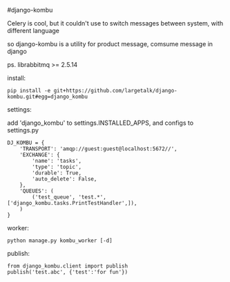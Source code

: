 #django-kombu  

Celery is cool, but it couldn't use to switch messages between system, with different language

so django-kombu is a utility for product message, comsume message in django

ps. librabbitmq >= 2.5.14

install:

    pip install -e git+https://github.com/largetalk/django-kombu.git#egg=django_kombu

settings:

add 'django_kombu' to settings.INSTALLED_APPS, and configs to settings.py

    DJ_KOMBU = {
        'TRANSPORT': 'amqp://guest:guest@localhost:5672//',
        'EXCHANGE': {
            'name': 'tasks',
            'type': 'topic',
            'durable': True,
            'auto_delete': False,
        },
        'QUEUES': (
            ('test_queue', 'test.*', ['django_kombu.tasks.PrintTestHandler',]),
        )
    }

worker:

    python manage.py kombu_worker [-d]

publish:

    from django_kombu.client import publish
    publish('test.abc', {'test':'for fun'})

